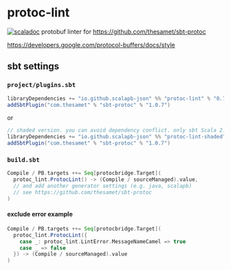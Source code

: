 # protoc-lint

[![scaladoc](https://javadoc.io/badge2/io.github.scalapb-json/protoc-lint_2.13/javadoc.svg)](https://javadoc.io/doc/io.github.scalapb-json/protoc-lint_2.13)
protobuf linter for <https://github.com/thesamet/sbt-protoc>


<https://developers.google.com/protocol-buffers/docs/style>


## sbt settings

### `project/plugins.sbt`

```scala
libraryDependencies += "io.github.scalapb-json" %% "protoc-lint" % "0.7.0"
addSbtPlugin("com.thesamet" % "sbt-protoc" % "1.0.7")
```

or

```scala
// shaded version. you can avoid dependency conflict. only sbt Scala 2.12, sbt 1.x
libraryDependencies += "io.github.scalapb-json" %% "protoc-lint-shaded" % "0.7.0"
addSbtPlugin("com.thesamet" % "sbt-protoc" % "1.0.7")
```


### `build.sbt`

```scala
Compile / PB.targets ++= Seq[protocbridge.Target](
  protoc_lint.ProtocLint() -> (Compile / sourceManaged).value,
  // and add another generator settings (e.g. java, scalapb)
  // see https://github.com/thesamet/sbt-protoc
)
```

#### exclude error example

```scala
Compile / PB.targets ++= Seq[protocbridge.Target](
  protoc_lint.ProtocLint({
    case _: protoc_lint.LintError.MessageNameCamel => true
    case _ => false
  }) -> (Compile / sourceManaged).value
)
```
